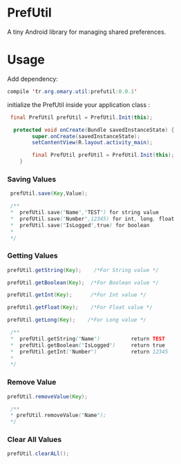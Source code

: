 

# PrefUtil
A tiny Android library  for managing  shared preferences.

# Usage

 Add dependency:

```java
compile 'tr.org.omary.util:prefutil:0.0.1'
```


initialize the PrefUtil  inside your application class :

```java
 final PrefUtil prefUtil = PrefUtil.Init(this);
```

```java
  protected void onCreate(Bundle savedInstanceState) {
        super.onCreate(savedInstanceState);
        setContentView(R.layout.activity_main);

        final PrefUtil prefUtil = PrefUtil.Init(this);
    }
```


### Saving Values
```java
 prefUtil.save(Key,Value);
```
```java
 /**
 *  prefUtil.save("Name","TEST") for string value
 *  prefUtil.save("Number",12345) for int, long, float 
 *  prefUtil.save("IsLogged",true) for boolean
 *
 */                      
```

### Getting Values
```java
prefUtil.getString(Key);    /*For String value */

prefUtil.getBoolean(Key);  /*For Boolean value */

prefUtil.getInt(Key);      /*For Int value */

prefUtil.getFloat(Key);    /*For Float value */

prefUtil.getLong(Key);    /*For Long value */

```

```java
 /**
 *  prefUtil.getString("Name")          return TEST
 *  prefUtil.getBoolean("IsLogged")     return true
 *  prefUtil.getInt("Number")           return 12345
 *
 */                      
```

### Remove Value
```java
prefUtil.removeValue(Key);                
```
```java
 /**
 * prefUtil.removeValue("Name");   
 */  
```

### Clear All Values
```java
prefUtil.clearALl();                
```
